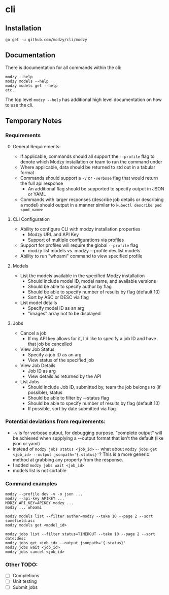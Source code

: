 # cli

## Installation

    go get -u github.com/modzy/cli/modzy

## Documentation

There is documentation for all commands within the cli:

    modzy --help
    modzy models --help
    modzy models get --help
    etc.

The top level `modzy --help` has additional high level documentation on how to use the cli.

## Temporary Notes
### Requirements

0. General Requirements:
    - If applicable, commands should all support the `--profile` flag to denote which Modzy installation or team to run the command under
    - Where applicable, data should be returned to std out in a tabular format 
    - Commands should support a `-v` or `-verbose` flag that would return the full api response 
        - An additional flag should be supported to specify output in JSON or YAML
    - Commands with larger responses (describe job details or describing a model) should output in a manner similar to `kubectl describe pod <pod_name>` 


1. CLI Configuration  
    - Ability to configure CLI with modzy installation properties
        - Modzy URL and API Key
        - Support of multiple configurations via profiles
    - Support for profiles will require the global `--profile` flag 
        - modzy list models vs. modzy --profile dev list models
    - Ability to run "whoami" command to view specified profile 
2. Models 
    - List the models available in the specified Modzy installation
        - Should include model ID, model name, and available versions
        - Should be able to specify author by flag
        - Should be able to specify number of results by flag (default 10)
        - Sort by ASC or DESC via flag
    - List model details 
        - Specify model ID as an arg
        - "images" array not to be displayed
3. Jobs
    - Cancel a job
        - If my API key allows for it, I'd like to specify a job ID and have that job be cancelled
    - View Job Status
        - Specify a job ID as an arg 
        - View status of the specified job
    - View Job Details
        - Job ID as arg
        - View details as returned by the API
    - List Jobs
        - Should include Job ID, submitted by, team the job belongs to (if possible), status
        - Should be able to filter by --status flag
        - Should be able to specify number of results by flag (default 10)
        - If possible, sort by date submitted via flag

### Potential deviations from requirements:

- `-v` is for verbose output, for debugging purpose.  "complete output" will be achieved when supplying a --output format that isn't the default (like json or yaml)
- instead of `modzy jobs status <job_id>` -- what about `modzy jobs get <job_id> --output jsonpath='{.status}'`?  This is a more generic method at grabbing any property from the response.
- I added `modzy jobs wait <job_id>`
- models list is not sortable

### Command examples

    modzy --profile dev -v -o json ...
    modzy --api-key APIKEY ...
    MODZY_API_KEY=APIKEY modzy ...
    modzy ... whoami

    modzy models list --filter author=modzy --take 10 --page 2 --sort somefield:asc
    modzy models get <model_id>
    
    modzy jobs list --filter status=TIMEDOUT --take 10 --page 2 --sort date:desc
    modzy jobs get <job_id> --output jsonpath='{.status}'
    modzy jobs wait <job_id>
    modzy jobs cancel <job_id>

### Other TODO:
- [ ] Completions
- [ ] Unit testing
- [ ] Submit jobs
